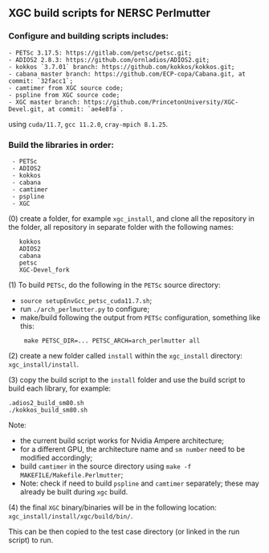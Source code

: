 ## XGC build scripts for NERSC Perlmutter

### Configure and building scripts includes:
```
- PETSc 3.17.5: https://gitlab.com/petsc/petsc.git;
- ADIOS2 2.8.3: https://github.com/ornladios/ADIOS2.git;
- kokkos `3.7.01` branch: https://github.com/kokkos/kokkos.git;
- cabana master branch: https://github.com/ECP-copa/Cabana.git, at commit: `32facc1`;
- camtimer from XGC source code;
- pspline from XGC source code;
- XGC master branch: https://github.com/PrincetonUniversity/XGC-Devel.git, at commit: `ae4e8fa`.
```
using `cuda/11.7`, `gcc 11.2.0`, `cray-mpich 8.1.25`.

### Build the libraries in order:
```
 - PETSc
 - ADIOS2
 - kokkos
 - cabana
 - camtimer
 - pspline
 - XGC
```

(0) create a folder, for example `xgc_install`, and clone all the repository in the folder, all repository in separate folder with the following names:
```
   kokkos
   ADIOS2
   cabana
   petsc
   XGC-Devel_fork
```

(1) To build `PETSc`, do the following in the `PETSc` source directory:
- `source setupEnvGcc_petsc_cuda11.7.sh`;
- run `./arch_perlmutter.py` to configure;
- make/build following the output from `PETSc` configuration, something like this:
  ```
   make PETSC_DIR=... PETSC_ARCH=arch_perlmutter all
  ```

(2) create a new folder called `install` within the `xgc_install` directory: `xgc_install/install`.

(3) copy the build script to the `install` folder and use the build script to build each library, for example:
```
.adios2_build_sm80.sh
./kokkos_build_sm80.sh
```
Note:
- the current build script works for Nvidia Ampere architecture;
- for a different GPU, the architecture name and `sm number` need to be modified accordingly;
- build `camtimer` in the source directory using `make -f MAKEFILE/Makefile.Perlmutter`;
- Note: check if need to build `pspline` and `camtimer` separately; these may already be built during `xgc` build.

(4) the final `XGC` binary/binaries will be in the following location: `xgc_install/install/xgc/build/bin/`.

This can be then copied to the test case directory (or linked in the run script) to run.

